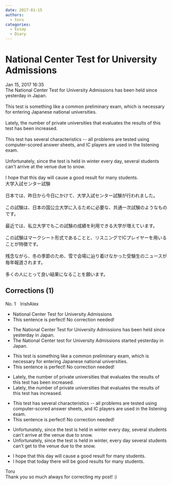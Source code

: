 ```yaml
---
date: 2017-01-15
authors:
  - toru
categories:
  - Essay
  - Diary
---
```


<h1 id="subject_show">National Center Test for University Admissions</h1>
<div class="date">Jan 15, 2017 16:35</div>
<div id="post"><div id="body_show_ori">
The National Center Test for University Admissions has been held since yesterday in Japan.<br/><br/>This test is something like a common preliminary exam, which is necessary for entering Japanese national universities.<br/><br/>Lately, the number of private universities that evaluates the results of this test has been increased.<br/><br/>This test has several characteristics -- all problems are tested using computer-scored answer sheets, and IC players are used in the listening exam.<br/><br/>Unfortunately, since the test is held in winter every day, several students can't arrive at the venue due to snow.<br/><br/>I hope that this day will cause a good result for many students.
</div></div>

<!-- more -->

<div id="post_ja"><div id="body_show_mo">
大学入試センター試験<br/><br/>日本では、昨日から今日にかけて、大学入試センター試験が行われました。<br/><br/>この試験は、日本の国公立大学に入るために必要な、共通一次試験のようなものです。<br/><br/>最近では、私立大学でもこの試験の成績を利用できる大学が増えています。<br/><br/>この試験はマークシート形式であることと、リスニングでICプレイヤーを用いることが特徴です。<br/><br/>残念ながら、冬の季節のため、雪で会場に辿り着けなかった受験生のニュースが毎年報道されます。<br/><br/>多くの人にとって良い結果になることを願います。
</div></div>

## Corrections (1)
<div id="block"><div class="first_name"> No. 1　<span class="just_name">IrishAlex</span></div><div id="block2">
<ul class="correction_field">
<li class="incorrect">National Center Test for University Admissions</li>
<li class="corrected perfect">This sentence is perfect! No correction needed!</li>
</ul>
<ul class="correction_field">
<li class="incorrect">The National Center Test for University Admissions has been held since yesterday in Japan.</li>
<li class="corrected correct">
The National Center <span class="f_blue">t</span>est for University Admissions <span class="f_blue">started </span>yesterday in Japan.
</li>
</ul>
<ul class="correction_field">
<li class="incorrect">This test is something like a common preliminary exam, which is necessary for entering Japanese national universities.</li>
<li class="corrected perfect">This sentence is perfect! No correction needed!</li>
</ul>
<ul class="correction_field">
<li class="incorrect">Lately, the number of private universities that evaluates the results of this test has been increased.</li>
<li class="corrected correct">
Lately, the number of private universities that evaluates the results of this test has increased.
</li>
</ul>
<ul class="correction_field">
<li class="incorrect">This test has several characteristics -- all problems are tested using computer-scored answer sheets, and IC players are used in the listening exam.</li>
<li class="corrected perfect">This sentence is perfect! No correction needed!</li>
</ul>
<ul class="correction_field">
<li class="incorrect">Unfortunately, since the test is held in winter every day, several students can't arrive at the venue due to snow.</li>
<li class="corrected correct">
Unfortunately, since the test is held in winter<span class="f_blue">,</span> every day several students can't <span class="f_blue">get to </span>the venue due to <span class="f_blue">the </span>snow.
</li>
</ul>
<ul class="correction_field">
<li class="incorrect">I hope that this day will cause a good result for many students.</li>
<li class="corrected correct">
I hope that <span class="f_blue">to</span>day <span class="f_blue">there </span>will <span class="f_blue">be</span> good result<span class="f_blue">s</span> for many students.
</li>
</ul>
</div><div class="name"><span class="just_name">Toru</span><br>
Thank you so much always for correcting my post! :)
</div>
</div>

